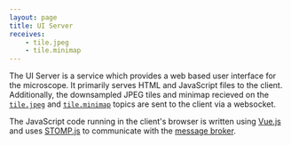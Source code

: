```yaml
---
layout: page
title: UI Server
receives:
    - tile.jpeg
    - tile.minimap
---
```


The UI Server is a service which provides a web based user interface for the microscope.
It primarily serves HTML and JavaScript files to the client.
Additionally, the downsampled JPEG tiles and minimap recieved on the [`tile.jpeg`](/topics.html#tile-jpeg) and [`tile.minimap`](/topics.html#tile-minimap) topics are sent to the client via a websocket.

The JavaScript code running in the client's browser is written using [Vue.js](https://vuejs.org/) and uses [STOMP.js](https://github.com/stomp-js/stompjs) to communicate with the [message broker](/broker.html).